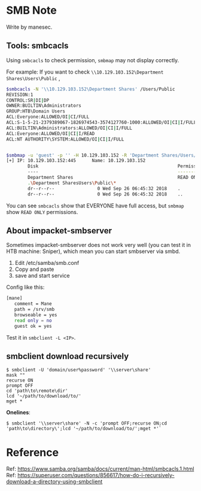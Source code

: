 # SMB Note

Write by manesec.

## Tools: smbcacls 

Using `smbcacls` to check permission, `smbmap` may not display correctly.

For example: If you want to check `\\10.129.103.152\Department Shares\Users\Public` , 

```bash
$smbcacls -N '\\10.129.103.152\Department Shares' /Users/Public
REVISION:1
CONTROL:SR|DI|DP
OWNER:BUILTIN\Administrators
GROUP:HTB\Domain Users
ACL:Everyone:ALLOWED/OI|CI/FULL
ACL:S-1-5-21-2379389067-1826974543-3574127760-1000:ALLOWED/OI|CI|I/FULL
ACL:BUILTIN\Administrators:ALLOWED/OI|CI|I/FULL
ACL:Everyone:ALLOWED/OI|CI|I/READ
ACL:NT AUTHORITY\SYSTEM:ALLOWED/OI|CI|I/FULL


$smbmap -u 'guest' -p '' -H 10.129.103.152 -R 'Department Shares/Users/Public'
[+] IP: 10.129.103.152:445      Name: 10.129.103.152
        Disk                                                    Permissions     Comment
        ----                                                    -----------     -------
        Department Shares                                       READ ONLY
        .\Department SharesUsers\Public\*
        dr--r--r--                0 Wed Sep 26 06:45:32 2018    .
        dr--r--r--                0 Wed Sep 26 06:45:32 2018    ..
```

You can see `smbcacls` show that EVERYONE have full access, but `smbmap` show `READ ONLY` permissions.

## About impacket-smbserver

Sometimes impacket-smbserver does not work very well (you can test it in HTB machine: Sniper), which mean you can start smbserver via smbd.

1. Edit /etc/samba/smb.conf
2. Copy and paste
3. save and start service

Config like this: 

```bash
[mane]
   comment = Mane
   path = /srv/smb
   browseable = yes
   read only = no
   guest ok = yes
```

Test it in `smbclient -L <IP>`.


## smbclient download recursively

```
$ smbclient -U 'domain/user%password' '\\server\share'
mask ""
recurse ON
prompt OFF
cd 'path\to\remote\dir'
lcd '~/path/to/download/to/'
mget *

```

**Onelines**: 

```
$ smbclient '\\server\share' -N -c 'prompt OFF;recurse ON;cd 'path\to\directory\';lcd '~/path/to/download/to/';mget *'`
```










# Reference

Ref: https://www.samba.org/samba/docs/current/man-html/smbcacls.1.html
Ref: https://superuser.com/questions/856617/how-do-i-recursively-download-a-directory-using-smbclient